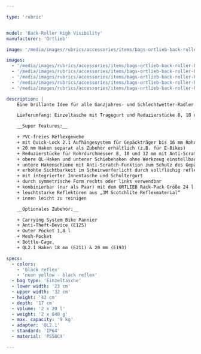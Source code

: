 ```yaml
---

type: 'rubric'


model: 'Back-Roller High Visibility'
manufacturer: 'Ortlieb'

image: '/media/images/rubrics/accessories/items/bags-ortlieb-back-roller-high-vis_01.jpg'

images:
  - '/media/images/rubrics/accessories/items/bags-ortlieb-back-roller-high-vis_02.jpg'
  - '/media/images/rubrics/accessories/items/bags-ortlieb-back-roller-high-vis_03.jpg'
  - '/media/images/rubrics/accessories/items/bags-ortlieb-back-roller-high-vis_04.jpg'
  - '/media/images/rubrics/accessories/items/bags-ortlieb-back-roller-high-vis_05.jpg'
  - '/media/images/rubrics/accessories/items/bags-ortlieb-back-roller-high-vis_06.jpg'

description: |
    Eine brillante Idee für alle Ganzjahres- und Schlechtwetter-Radler: Die Ortlieb High Visibility Line verbessert die Sichtbarkeit des Radfahrers für andere Verkehrsteilnehmer enorm. Denn die High Visibility Taschen haben nicht nur Reflektoren – sie sind selbst ein einziger großer Reflektor. Dazu ist das wasserdichte PU-beschichtete Cordura-Gewebe komplett mit einem leuchtstarken Reflexgarn durchwebt – sowohl in der Farbe Neongelb als auch in der Farbe Schwarz. Das macht die High Visibility Taschen zu einer hochwirksamen Sicherheitsmaßnahme bei Dunkelheit oder in der Dämmerung. Maximale Sicherheit bietet der Back-Roller High Visibility mit dem Quick-Lock 2.1-System. Das neongelb-schwarze Gewebe mit Reflexgarn sorgt für entsprechende Aufmerksamkeit im Morgengrauen, in der Abenddämmerung oder bei schlechtem Wetter. Mit dem Schultergurt, der sich während der Fahrt einfach abspannen lässt, kannst du deine Fahrradtasche am Abend bequem zu deiner Unterkunft tragen. 

    Lieferumfang: Einzeltasche mit Tragegurt und Reduzierstücke 8, 10 und 12 mm (je Größe 1 Paar)

    __Super Features:__

    + PVC-freies Reflexgewebe
    + mit Quick-Lock 2.1 Aufhängesystem für Gepäckträger bis 16 mm Rohrdurchmesser
    + 20 mm Haken separat als Zubehör erhältlich (z.B. für E-Bikes)
    + Reduzierstücke für Rohrdurchmesser 8, 10 und 12 mm mit Anti-Scratch-Funktion zum Schutz des Gepäckträgers liegen bei
    + obere QL-Haken und unterer Schiebehaken ohne Werkzeug einstellbar
    + untere Hakenschiene mit Anti-Scratch-Funktion zum Schutz des Gepäckträgers
    + erhöhte Sichtbarkeit im Scheinwerferlicht durch vollflächig reflektierendes Gewebe in neongelb und schwarz
    + mit integrierter Innentasche und Schultergurt
    + durch symmetrische Form rechts oder links verwendbar
    + kombinierbar (nur als Paar) mit dem ORTLIEB Rack-Pack Größe 24 l oder 31 l auf dem Gepäckträger
    + leuchtstarke Reflektoren aus „3M Scotchlite Reflexmaterial“
    + innen leicht zu reinigen

    __Optionales Zubehör:__

    + Carrying System Bike Pannier
    + Anti-Theft-Device (E125)
    + Outer Pocket 1,8 l
    + Mesh-Pocket
    + Bottle-Cage,
    + QL2.1 Haken 18 mm (E211) & 20 mm (E193)

specs:
  - colors:
    - 'black reflex'
    - 'neon yellow - black reflex'
  - bag type: 'Einzeltasche'
  - lower width: '23 cm'
  - upper width: '32 cm'
  - height: '42 cm'
  - depth: '17 cm'
  - volume: '2 x 20 l'
  - weight: '2 x 840 g'
  - max. capacity: '9 kg'
  - adapter: 'QL2.1'
  - standard: 'IP64'
  - material: 'PS50CX'

---
```

